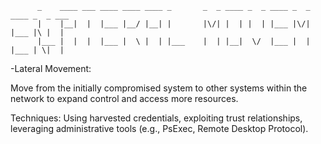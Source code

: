           _    ____ ___ ____ ____ ____ _       _  _ ____ _  _ ____ _  _ ____ _  _ ___ 
          |    |__|  |  |___ |__/ |__| |       |\/| |  | |  | |___ |\/| |___ |\ |  |  
          |___ |  |  |  |___ |  \ |  | |___    |  | |__|  \/  |___ |  | |___ | \|  |  
                                                                                      
-Lateral Movement:

Move from the initially compromised system to other systems within the network to expand control and access more resources.


Techniques: Using harvested credentials, exploiting trust relationships, leveraging administrative tools (e.g., PsExec, Remote Desktop Protocol).
